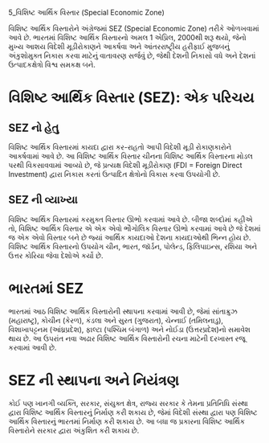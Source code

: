 5_વિશિષ્ટ આર્થિક વિસ્તાર
(Special Economic Zone)

વિશિષ્ટ આર્થિક વિસ્તારોને અંગ્રેજમાં SEZ (Special Economic Zone) તરીકે ઓળખવામાં આવે છે. ભારતમાં વિશિષ્ટ આર્થિક વિસ્તારનો અમલ 1 એપ્રિલ, 2000થી શરૂ થયો, જેનો મુખ્ય આશય વિદેશી મૂડીરોકાણને આકર્ષવા અને આંતરરાષ્ટ્રીય હરીફાઈ મુજબનું અંકુશોમુક્ત નિકાસ કરવા માટેનું વાતાવરણ સર્જવું છે, જેથી દેશની નિકાસો વધે અને દેશનાં ઉત્પાદકક્ષેત્રો વિશ્વ સમકક્ષ બને.

# વિશિષ્ટ આર્થિક વિસ્તાર (SEZ): એક પરિચય

## SEZ નો હેતુ

વિશિષ્ટ આર્થિક વિસ્તારમાં કાયદા દ્વારા કર-રાહતો આપી વિદેશી મૂડી રોકાણકારોને આકર્ષવામાં આવે છે. આ વિશિષ્ટ આર્થિક વિસ્તાર ચીનના વિશિષ્ટ આર્થિક વિસ્તારના મોડલ પરથી વિકસાવવામાં આવ્યો છે, જે પ્રત્યક્ષ વિદેશી મૂડીરોકાણ (FDI = Foreign Direct Investment) દ્વારા નિકાસ કરતાં ઉત્પાદિત ક્ષેત્રોનો વિકાસ કરવા ઉપયોગી છે.

## SEZ ની વ્યાખ્યા

વિશિષ્ટ આર્થિક વિસ્તારમાં કરમુક્ત વિસ્તાર ઊભો કરવામાં આવે છે. બીજા શબ્દોમાં કહીએ તો, વિશિષ્ટ આર્થિક વિસ્તાર એ એક એવો ભૌગોલિક વિસ્તાર ઊભો કરવામાં આવે છે જે દેશમાં જ એક એવો વિસ્તાર બને છે જ્યાં આર્થિક કાયદાઓ દેશના કાયદાઓથી ભિન્ન હોય છે. વિશિષ્ટ આર્થિક વિસ્તારનો ઉપયોગ ચીન, ભારત, જૉર્ડન, પોલેન્ડ, ફિલિપાઇન્સ, રશિયા અને ઉત્તર કોરિયા જેવા દેશોએ કર્યો છે.

# ભારતમાં SEZ

ભારતમાં આઠ વિશિષ્ટ આર્થિક વિસ્તારોની સ્થાપના કરવામાં આવી છે, જેમાં સાંતાક્રુઝ (મહારાષ્ટ્ર), કોચીન (કેરળ), કંડલા અને સુરત (ગુજરાત), ચેન્નાઈ (તમિલનાડુ), વિશાખાપટ્ટનમ (આંધ્રપ્રદેશ), ફાલ્ટા (પશ્ચિમ બંગાળ) અને નોઈડા (ઉત્તરપ્રદેશ)નો સમાવેશ થાય છે. આ ઉપરાંત નવા અઢાર વિશિષ્ટ આર્થિક વિસ્તારોની રચના માટેની દરખાસ્ત રજૂ કરવામાં આવી છે.

# SEZ ની સ્થાપના અને નિયંત્રણ

કોઈ પણ ખાનગી વ્યક્તિ, સરકાર, સંયુક્ત ક્ષેત્ર, રાજ્ય સરકાર કે તેમના પ્રતિનિધિ સંસ્થા દ્વારા વિશિષ્ટ આર્થિક વિસ્તારનું નિર્માણ કરી શકાય છે, જેમાં વિદેશી સંસ્થા દ્વારા પણ વિશિષ્ટ આર્થિક વિસ્તારનું ભારતમાં નિર્માણ કરી શકાય છે. આ બધા જ પ્રકારના વિશિષ્ટ આર્થિક વિસ્તારોને સરકાર દ્વારા અંકુશિત કરી શકાય છે.
